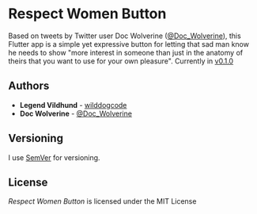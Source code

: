 # Respect Women Button
Based on tweets by Twitter user Doc Wolverine ([@Doc_Wolverine](https://www.twitter.com/Doc_Wolverine)), this Flutter app is a simple yet expressive button for letting that sad man know he needs to show "more interest in someone than just in the anatomy of theirs that you want to use for your own pleasure".
Currently in [v0.1.0](https://github.com/wilddogcode/respect-women-button/releases/tag/v0.1.0)

## Authors
* **Legend Vildhund** - [wilddogcode](https://www.github.com/wilddogcode)
* **Doc Wolverine** - [@Doc_Wolverine](https://www.twitter.com/Doc_Wolverine)

## Versioning

I use [SemVer](http://semver.org/) for versioning.

## License

*Respect Women Button* is licensed under the MIT License
